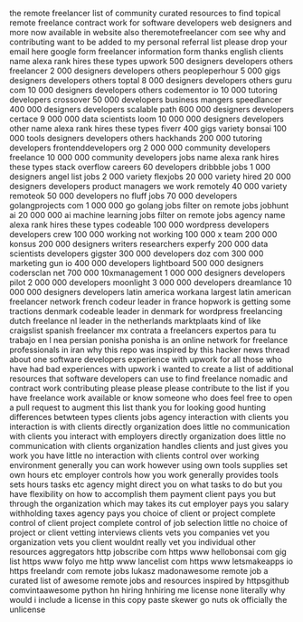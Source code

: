 the remote freelancer list of community curated resources to find topical remote freelance contract work for software developers web designers and more now available in website also theremotefreelancer com see why and contributing want to be added to my personal referral list please drop your email here google form freelancer information form thanks english clients name alexa rank hires these types upwork 500 designers developers others freelancer 2 000 designers developers others peopleperhour 5 000 gigs designers developers others toptal 8 000 designers developers others guru com 10 000 designers developers others codementor io 10 000 tutoring developers crossover 50 000 developers business mangers speedlancer 400 000 designers developers scalable path 600 000 designers developers certace 9 000 000 data scientists loom 10 000 000 designers developers other name alexa rank hires these types fiverr 400 gigs variety bonsai 100 000 tools designers developers others hackhands 200 000 tutoring developers frontenddevelopers org 2 000 000 community developers freelance 10 000 000 community developers jobs name alexa rank hires these types stack overflow careers 60 developers dribbble jobs 1 000 designers angel list jobs 2 000 variety flexjobs 20 000 variety hired 20 000 designers developers product managers we work remotely 40 000 variety remoteok 50 000 developers no fluff jobs 70 000 developers golangprojects com 1 000 000 go golang jobs filter on remote jobs jobhunt ai 20 000 000 ai machine learning jobs filter on remote jobs agency name alexa rank hires these types codeable 100 000 wordpress developers developers crew 100 000 working not working 100 000 x team 200 000 konsus 200 000 designers writers researchers experfy 200 000 data scientists developers gigster 300 000 developers doz com 300 000 marketing gun io 400 000 developers lightboard 500 000 designers codersclan net 700 000 10xmanagement 1 000 000 designers developers pilot 2 000 000 developers moonlight 3 000 000 developers dreamlance 10 000 000 designers developers latin america workana largest latin american freelancer network french codeur leader in france hopwork is getting some tractions denmark codeable leader in denmark for wordpress freelancing dutch freelance nl leader in the netherlands marktplaats kind of like craigslist spanish freelancer mx contrata a freelancers expertos para tu trabajo en l nea persian ponisha ponisha is an online network for freelance professionals in iran why this repo was inspired by this hacker news thread about one software developers experience with upwork for all those who have had bad experiences with upwork i wanted to create a list of additional resources that software developers can use to find freelance nomadic and contract work contributing please please please contribute to the list if you have freelance work available or know someone who does feel free to open a pull request to augment this list thank you for looking good hunting differences betwteen types clients jobs agency interaction with clients you interaction is with clients directly organization does little no communication with clients you interact with employers directly organization does little no communication with clients organization handles clients and just gives you work you have little no interaction with clients control over working environment generally you can work however using own tools supplies set own hours etc employer controls how you work generally provides tools sets hours tasks etc agency might direct you on what tasks to do but you have flexibility on how to accomplish them payment client pays you but through the organization which may takes its cut employer pays you salary withholding taxes agency pays you choice of client or project complete control of client project complete control of job selection little no choice of project or client vetting interviews clients vets you companies vet you organization vets you client wouldnt really vet you individual other resources aggregators http jobscribe com https www hellobonsai com gig list https www folyo me http www lancelist com https www letsmakeapps io https freelandr com remote jobs lukasz madonawesome remote job a curated list of awesome remote jobs and resources inspired by httpsgithub comvintaawesome python hn hiring hnhiring me license none literally why would i include a license in this copy paste skewer go nuts ok officially the unlicense
